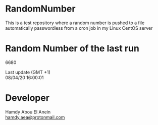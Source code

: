 # RandomNumber    
This is a test repository where a random number is pushed to a file automatically passwordless from a cron job in my Linux CentOS server    
# Random Number of the last run   
6680
      
Last update (GMT +1)    
08/04/20 16:00:01
# Developer    
Hamdy Abou El Anein   
hamdy.aea@protonmail.com
